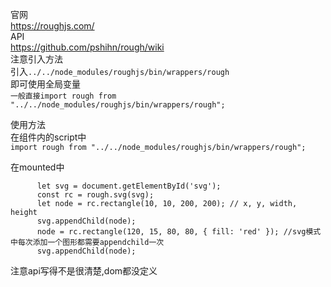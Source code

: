 官网  
https://roughjs.com/  
API  
https://github.com/pshihn/rough/wiki  
注意引入方法  
引入`../../node_modules/roughjs/bin/wrappers/rough`  
即可使用全局变量  
`一般直接import rough from "../../node_modules/roughjs/bin/wrappers/rough";`  
  
  
使用方法    
在组件内的script中    
`import rough from "../../node_modules/roughjs/bin/wrappers/rough";`  
      
在mounted中  
```
      let svg = document.getElementById('svg');
      const rc = rough.svg(svg);
      let node = rc.rectangle(10, 10, 200, 200); // x, y, width, height
      svg.appendChild(node);
      node = rc.rectangle(120, 15, 80, 80, { fill: 'red' }); //svg模式中每次添加一个图形都需要appendchild一次
      svg.appendChild(node);
```
注意api写得不是很清楚,dom都没定义  
